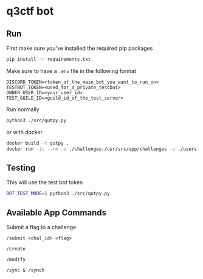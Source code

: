 # q3ctf bot
## Run
First make sure you've installed the required pip packages
```bash
pip install -r requirements.txt
```
Make sure to have a `.env` file in the following format
```
DISCORD_TOKEN=<token_of_the_main_bot_you_want_to_run_on>
TESTBOT_TOKEN=<used_for_a_private_testbot>
OWNER_USER_ID=<your_user_id>
TEST_GUILD_ID=<guild_id_of_the_test_server>
```
Run normally
```bash
python3 ./src/qutpy.py
```
or with docker
```bash
docker build -t qutpy .
docker run -it --rm -v ./challenges:/usr/src/app/challenges -v ./users:/usr/src/app/users --name qutpy-daemon qutpy
```

## Testing
This will use the test bot token
```bash
BOT_TEST_MODE=1 python3 ./src/qutpy.py
```

## Available App Commands
Submit a flag to a challenge
```
/submit <chal_id> <flag> 
```
```
/create 
```
```
/modify 
```
```
/sync & /synch 
```

